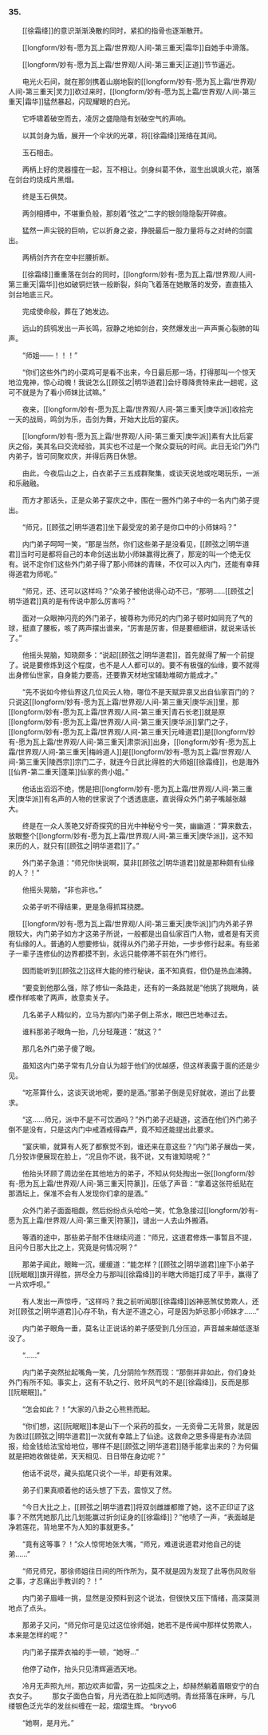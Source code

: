 ### 35.　　

　　[[徐霜绛]]的意识渐渐涣散的同时，紧扣的指骨也逐渐散开。

　　[[longform/妙有-愿为瓦上霜/世界观/人间-第三重天|霜华]]自她手中滑落。

　　[[longform/妙有-愿为瓦上霜/世界观/人间-第三重天|正道]]节节逼近。

　　电光火石间，就在那剑携着山崩地裂的[[longform/妙有-愿为瓦上霜/世界观/人间-第三重天|灵力]]砍过来时，[[longform/妙有-愿为瓦上霜/世界观/人间-第三重天|霜华]]猛然暴起，闪现耀眼的白光。

　　它呼啸着破空而去，凌厉之盛隐隐有划破空气的声响。

　　以其剑身为盾，展开一个伞状的光罩，将[[徐霜绛]]笼络在其间。

　　玉石相击。

　　两柄上好的灵器撞在一起，互不相让。剑身纠葛不休，滋生出飒飒火花，崩落在剑台灼烧成片黑烟。

　　终是玉石俱焚。

　　两剑相搏中，不堪重负般，那刻着“弦之”二字的银剑隐隐裂开碎痕。

　　猛然一声尖锐的巨响，它以折身之姿，挣脱最后一股力量将与之对峙的剑震出。

　　两柄剑齐齐在空中拦腰折断。

　　[[徐霜绛]]重重落在剑台的同时，[[longform/妙有-愿为瓦上霜/世界观/人间-第三重天|霜华]]也如破铜烂铁一般断裂，斜向飞着落在她散落的发旁，直直插入剑台地底三尺。

　　完成使命般，葬在了她发边。

　　远山的鸱鸮发出一声长鸣，寂静之地如剑台，突然爆发出一声声撕心裂肺的叫声。

　　“师姐——！！！”

　　“你们这些外门的小菜鸡可是看不出来，今日最后那一场，打得那叫一个惊天地泣鬼神，惊心动魄！我说怎么[[顾弦之|明华道君]]会纡尊降贵特来此一趟呢，这可不就是为了看小师妹比试嘛。”

　　夜来，[[longform/妙有-愿为瓦上霜/世界观/人间-第三重天|庚华派]]收拾完一天的战局，鸣剑为乐，击剑为舞，开始大比后的宴庆。

　　[[longform/妙有-愿为瓦上霜/世界观/人间-第三重天|庚华派]]素有大比后宴庆之俗，美其名曰交流经验，其实也不过是一个聚众耍玩的时间。此日无论门外门内弟子，皆可同聚欢庆，并得后两日休憩。

　　由此，今夜后山之上，白衣弟子三五成群聚集，或谈天说地或吃喝玩乐，一派和乐融融。

　　而方才那话头，正是众弟子宴庆之中，围在一圈外门弟子中的一名内门弟子提出。

　　“师兄，[[顾弦之|明华道君]]坐下最受宠的弟子是你口中的小师妹吗？”

　　内门弟子呵呵一笑，“那是当然，你们这些弟子是没看见，[[顾弦之|明华道君]]当时可是都将自己的本命剑送出助小师妹赢得比赛了，那宠的叫一个绝无仅有。说不定你们这些外门弟子得了那小师妹的青睐，不仅可以入内门，还能有幸拜得道君为师呢。”

　　“师兄，还、还可以这样吗？”众弟子被他说得心动不已，“那明……[[顾弦之|明华道君]]真的是有传说中那么厉害吗？”

　　面对一众眼神闪亮的外门弟子，被尊称为师兄的内门弟子顿时如同充了气的球，挺直了腰板，咳了两声摆出谱来，“厉害是厉害，但是要细细讲，就说来话长了。”

　　他摇头晃脑，知晓颇多：“说起[[顾弦之|明华道君]]，首先就得了解一个前提了。说是要修炼到这个程度，也不是人人都可以的。要不有极强的仙缘，要不就得出身修仙世家，自身能力要高，还要靠天材地宝辅助堆砌方能成才。”

　　“先不说如今修仙界这几位风云人物，哪位不是天赋异禀又出自仙家百门的？只说这[[longform/妙有-愿为瓦上霜/世界观/人间-第三重天|庚华派]]里，那[[longform/妙有-愿为瓦上霜/世界观/人间-第三重天|青石长老]]就是原[[longform/妙有-愿为瓦上霜/世界观/人间-第三重天|庚华派]]掌门之子，[[longform/妙有-愿为瓦上霜/世界观/人间-第三重天|元峰道君]]是[[longform/妙有-愿为瓦上霜/世界观/人间-第三重天|肃崇派]]出身，[[longform/妙有-愿为瓦上霜/世界观/人间-第三重天|梅岭道人]]是[[longform/妙有-愿为瓦上霜/世界观/人间-第三重天|陵西宗]]宗门二子，就连今日武比得胜的大师姐[[徐霜绛]]，也是海外[[仙界-第二重天|蓬莱]]仙家的贵小姐。”

　　他话出滔滔不绝，愣是把[[longform/妙有-愿为瓦上霜/世界观/人间-第三重天|庚华派]]有名声的人物的世家说了个透透底底，直说得众外门弟子嘴越张越大。

　　终是在一众人羡艳又好奇探究的目光中神秘兮兮一笑，幽幽道：“算来数去，放眼整个[[longform/妙有-愿为瓦上霜/世界观/人间-第三重天|庚华派]]，这不知来历的人，就只有[[顾弦之|明华道君]]了。”

　　外门弟子急道：“师兄你快说啊，莫非[[顾弦之|明华道君]]就是那种颇有仙缘的人？！”

　　他摇头晃脑，“非也非也。”

　　众弟子听不得结果，更是急得抓耳挠腮。

　　[[longform/妙有-愿为瓦上霜/世界观/人间-第三重天|庚华派]]门内外弟子界限较大，内门弟子如方才这弟子所说，一般都是出自仙家百门人物，或者是有天资有仙缘的人。普通的人想要修仙，就得从外门弟子开始，一步步修行起来。有些弟子一辈子连修仙的边界都摸不到，永远只能停滞不前在外门修行。

　　因而能听到[[顾弦之]]这样大能的修行秘诀，虽不知真假，但仍是热血沸腾。

　　“要变到他那么强，除了修仙一条路走，还有的一条路就是”他挑了挑眼角，装模作样咳嗽了两声，故意卖关子。

　　几名弟子人精似的，立马为那内门弟子倒上茶水，眼巴巴地奉过去。

　　谁料那弟子眼角一抬，几分轻蔑道：“就这？”

　　那几名外门弟子傻了眼。

　　虽知这内门弟子常有几分自认为超于他们的优越感，但这样表露于面的还是少见。

　　“吃茶算什么，这谈天说地呢，要的是酒。”那弟子倒是见好就收，道出了此要求。

　　“这……师兄，派中不是不可饮酒吗？”外门弟子迟疑道，这酒在他们外门弟子倒不是没有，只是这内门中戒酒戒得森严，竟不知还能提出此要求。

　　“宴庆嘛，就算有人死了都察觉不到，谁还来在意这些？”内门弟子展齿一笑，几分狡诈便展现在脸上，“况且你不说，我不说，又有谁知晓呢？”

　　他抬头环顾了周边坐在其他地方的弟子，不知从何处掏出一张[[longform/妙有-愿为瓦上霜/世界观/人间-第三重天|符篆]]，压低了声音：“拿着这张符纸贴在那酒坛上，保准不会有人发现你们拿的是酒。”

　　众外门弟子面面相觑，然后纷纷点头哈哈一笑，忙急急接过[[longform/妙有-愿为瓦上霜/世界观/人间-第三重天|符篆]]，谴出一人去山外搬酒。

　　等酒的途中，那些弟子耐不住继续问道：“师兄，这道君修炼一事暂且不提，且问今日那大比之上，究竟是何情况啊？”

　　那弟子闻此，眼眸一沉，缓缓道：“能怎样？[[顾弦之|明华道君]]座下小弟子[[阮眠眠]]旗开得胜，拼尽全力与那叫[[徐霜绛]]的半瞎大师姐打成了平手，赢得了一片欢呼呗。”

　　有人发出一声惊呼，“这样吗？我之前听闻那[[徐霜绛]]凶神恶煞仗势欺人，还对[[顾弦之|明华道君]]心存不轨，有大逆不道之心，可是因为妒忌那小师妹才……”

　　内门弟子眼角一垂，莫名让正说话的弟子感受到几分压迫，声音越来越低逐渐没了。

　　“……”

　　内门弟子突然扯起嘴角一笑，几分阴险乍然而现：“那倒并非如此，你们身处外门有所不知。事实上，这有不轨之行、败坏风气的不是[[徐霜绛]]，反而是那[[阮眠眠]]。”

　　“怎会如此？！”大家的八卦之心熊熊而起。

　　“你们想，这[[阮眠眠]]本是山下一个采药的孤女，一无资骨二无背景，就是因为救过[[顾弦之|明华道君]]一次就有幸踏上了仙途。这救命之恩多得是有办法回报，给金钱给法宝给地位，哪样不是[[顾弦之|明华道君]]随手能拿出来的？为何偏就是把她收做徒弟，天天相见、日日带在身边呢？”

　　他话不说尽，藏头掐尾只说个一半，却更有效果。

　　弟子们果真顺着他的话头想了下去，震惊又了然。

　　“今日大比之上，[[顾弦之|明华道君]]将双剑雌雄都赠了她，这不正印证了这事？不然凭她那几比几划能赢过折剑证身的[[徐霜绛]]？”他啧了一声，“表面越是净若莲花，背地里不为人知的事就更多。”

　　“竟有这等事？！”众人惊愕地张大嘴，“师兄，难道说道君对他自己的徒弟……”

　　“师兄师兄，那徐师姐往日间的所作所为，莫不就是因为发现了此等伤风败俗之事，才忍痛出手教训的？！”

　　内门弟子眉峰一挑，显然是没预料到这个说法，但很快又压下情绪，高深莫测地点了点头。

　　那弟子又问，“师兄你可是见过这位徐师姐，她若不是传闻中那样仗势欺人，本来是怎样的呢？”

　　内门弟子摆弄衣袖的手一顿，“她呀…”

　　他停了动作，抬头只见清辉遍洒天地。

　　冷月无声照九州，那边欢声如雷，另一边孤床之上，却赫然躺着眉眼安宁的白衣女子。
　　那女子面色白皙，月光洒在脸上如同透明。青丝搭落在床畔，与几缕银色泛光华的发丝纠缠在一起，熠熠生辉。 ^bryvo6

　　“她啊，是月光。”